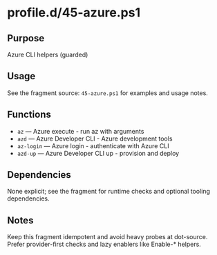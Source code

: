 profile.d/45-azure.ps1
======================

Purpose
-------
Azure CLI helpers (guarded)

Usage
-----
See the fragment source: `45-azure.ps1` for examples and usage notes.

Functions
---------
- `az` — Azure execute - run az with arguments
- `azd` — Azure Developer CLI - Azure development tools
- `az-login` — Azure login - authenticate with Azure CLI
- `azd-up` — Azure Developer CLI up - provision and deploy

Dependencies
------------
None explicit; see the fragment for runtime checks and optional tooling dependencies.

Notes
-----
Keep this fragment idempotent and avoid heavy probes at dot-source. Prefer provider-first checks and lazy enablers like Enable-* helpers.
